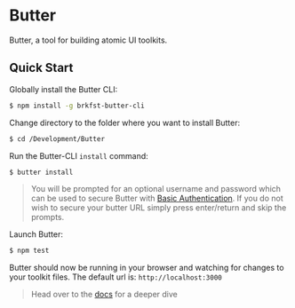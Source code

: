 # Butter

Butter, a tool for building atomic UI toolkits.

## Quick Start

Globally install the Butter CLI:
```sh
$ npm install -g brkfst-butter-cli
```

Change directory to the folder where you want to install Butter:
```sh
$ cd /Development/Butter
```

Run the Butter-CLI `install` command:
```sh
$ butter install
```
> You will be prompted for an optional username and password which can be used to secure Butter with [Basic Authentication](https://developer.mozilla.org/en-US/docs/Web/HTTP/Authentication). If you do not wish to secure your butter URL simply press enter/return and skip the prompts. 

Launch Butter:
```sh
$ npm test
```

Butter should now be running in your browser and watching for changes to your toolkit files. The default url is: 
`http://localhost:3000`

> Head over to the [docs](https://github.com/reykjavikingur/breakfast-butter/wiki) for a deeper dive
